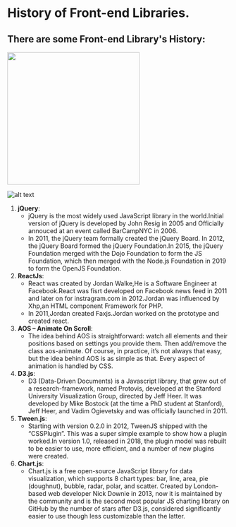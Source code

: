 
# History of Front-end Libraries.

## There are some Front-end Library's History:
<img src="https://miro.medium.com/max/700/1*Q2t-jgIzVx_w1Cyy1YlbNw.png" width="300px">

![alt text](https://miro.medium.com/max/700/1*Q2t-jgIzVx_w1Cyy1YlbNw.png)
1. **jQuery**:
    - jQuery is the most widely used JavaScript library in the world.Initial version of jQuery is developed by John Resig in 2005 and Officially annouced at an event called BarCampNYC in 2006.
    - In 2011, the jQuery team formally created the jQuery Board. In 2012, the jQuery Board formed the jQuery Foundation.In 2015, the jQuery Foundation merged with the Dojo Foundation to form the JS Foundation, which then merged with the Node.js Foundation in 2019 to form the OpenJS Foundation.
2. **ReactJs**:
    - React was created by Jordan Walke,He is a Software Engineer at Facebook.React was fisrt developed on Facebook news feed in 2011 and later on for instragram.com in 2012.Jordan was influenced by Xhp,an HTML component Framework for PHP.
    - In 2011,Jordan created Faxjs.Jordan worked on the prototype and created react.
3. **AOS – Animate On Scroll**:
    - The idea behind AOS is straightforward: watch all elements and their positions based on settings you provide them. Then add/remove the class aos-animate. Of course, in practice, it’s not always that easy, but the idea behind AOS is as simple as that. Every aspect of animation is handled by CSS.
4. **D3.js**:
    - D3 (Data-Driven Documents) is a Javascript library, that grew out of a research-framework, named Protovis, developed at the Stanford University Visualization Group, directed by Jeff Heer. It was developed by Mike Bostock (at the time a PhD student at Stanford), Jeff Heer, and Vadim Ogievetsky and was officially launched in 2011.
5. **Tween.js**:
    - Starting with version 0.2.0 in 2012, TweenJS shipped with the “CSSPlugin”. This was a super simple example to show how a plugin worked.In version 1.0, released in 2018, the plugin model was rebuilt to be easier to use, more efficient, and a number of new plugins were created.
6. **Chart.js**:
    - Chart.js is a free open-source JavaScript library for data visualization, which supports 8 chart types: bar, line, area, pie (doughnut), bubble, radar, polar, and scatter. Created by London-based web developer Nick Downie in 2013, now it is maintained by the community and is the second most popular JS charting library on GitHub by the number of stars after D3.js, considered significantly easier to use though less customizable than the latter. 


